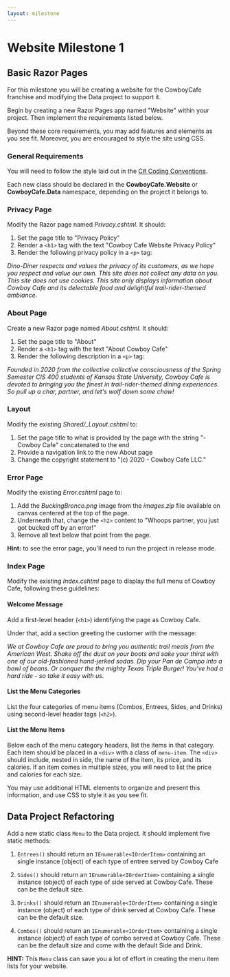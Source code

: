 ```yaml
---
layout: milestone
---
```

# Website Milestone 1

## Basic Razor Pages
For this milestone you will be creating a website for the CowboyCafe franchise and modifying the Data project to support it.  

Begin by creating a new Razor Pages app named "Website" within your project.  Then implement the requirements listed below.

Beyond these core requirements, you may add features and elements as you see fit.  Moreover, you are encouraged to style the site using CSS.

### General Requirements

You will need to follow the style laid out in the [C# Coding Conventions](https://docs.microsoft.com/en-us/dotnet/csharp/programming-guide/inside-a-program/coding-conventions).

Each new class should be declared in the **CowboyCafe.Website** or **CowboyCafe.Data** namespace, depending on the project it belongs to.

### Privacy Page
Modify the Razor page named _Privacy.cshtml_. It should:

1. Set the page title to "Privacy Policy"
2. Render a `<h1>` tag with the text "Cowboy Cafe Website Privacy Policy"
3. Render the following privacy policy in a `<p>` tag:

_Dino-Diner respects and values the privacy of its customers, as we hope you respect and value our own. This site does not collect any data on you. This site does not use cookies. This site only displays information about Cowboy Cafe and its delectable food and delightful trail-rider-themed ambiance._

### About Page
Create a new Razor page named _About.cshtml_.  It should:
1. Set the page title to "About"
2. Render a `<h1>` tag with the text "About Cowboy Cafe"
3. Render the following description in a `<p>` tag:

_Founded in 2020 from the collective collective consciousness of the Spring Semester CIS 400 students of Kansas State University, Cowboy Cafe is devoted to bringing you the finest in trail-rider-themed dining experiences. So pull up a char, partner, and let's wolf down some chow!_

### Layout
Modify the existing *Shared/_Layout.cshtml* to:

1. Set the page title to what is provided by the page with the string "- Cowboy Cafe" concatenated to the end
2. Provide a navigation link to the new About page
3. Change the copyright statement to "(c) 2020 - Cowboy Cafe LLC."

### Error Page
Modify the existing *Error.cshtml* page to:

1. Add the _BuckingBronco.png_ image from the _images.zip_ file available on canvas centered at the top of the page.
2. Underneath that, change the `<h2>` content to "Whoops partner, you just got bucked off by an error!"
3. Remove all text below that point from the page.

**Hint:** to see the error page, you'll need to run the project in release mode.

### Index Page
Modify the existing _Index.cshtml_ page to display the full menu of Cowboy Cafe, following these guidelines:

#### Welcome Message

Add a first-level header (`<h1>`) identifying the page as Cowboy Cafe.

Under that, add a section greeting the customer with the message:

_We at Cowboy Cafe are proud to bring you authentic trail meals from the American West.  Shake off the dust on your boots and sake your thirst with one of our old-fashioned hand-jerked sodas.  Dip your Pan de Campo into a bowl of beans.  Or conquer the the mighty Texas Triple Burger!  You've had a hard ride - so take it easy with us._

#### List the Menu Categories
List the four categories of menu items (Combos, Entrees, Sides, and Drinks) using second-level header tags (`<h2>`).

#### List the Menu Items
Below each of the menu category headers, list the items in that category.  Each item should be placed in a `<div>` with a class of `menu-item`.  The `<div>` should include, nested in side, the name of the item, its price, and its calories.  If an item comes in multiple sizes, you will need to list the price and calories for each size.

You may use additional HTML elements to organize and present this information, and use CSS to style it as you see fit.

## Data Project Refactoring
Add a new static class `Menu` to the Data project.  It should implement five static methods:

1. `Entrees()` should return an `IEnumerable<IOrderItem>` containing an single instance (object) of each type of entree served by Cowboy Cafe

2. `Sides()` should return an `IEnumerable<IOrderItem>` containing a single instance (object) of each type of side served at Cowboy Cafe. These can be the default size.

3. `Drinks()` should return an `IEnumerable<IOrderItem>` containing a single instance (object) of each type of drink served at Cowboy Cafe. These can be the default size.

4. `Combos()` should return an `IEnumerable<IOrderItem>` containing a single instance (object) of each type of combo served at Cowboy Cafe.  These can be the default size and come with the default Side and Drink.

**HINT:** This `Menu` class can save you a lot of effort in creating the menu item lists for your website.
